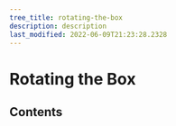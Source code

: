```yaml
---
tree_title: rotating-the-box
description: description
last_modified: 2022-06-09T21:23:28.2328
---
```


# Rotating the Box

## Contents
